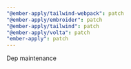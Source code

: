 ```yaml
---
"@ember-apply/tailwind-webpack": patch
"@ember-apply/embroider": patch
"@ember-apply/tailwind": patch
"@ember-apply/volta": patch
"ember-apply": patch
---
```


Dep maintenance
